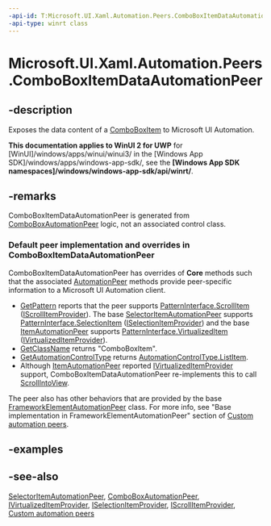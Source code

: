 ```yaml
---
-api-id: T:Microsoft.UI.Xaml.Automation.Peers.ComboBoxItemDataAutomationPeer
-api-type: winrt class
---
```


<!-- Class syntax.
public class ComboBoxItemDataAutomationPeer : Windows.UI.Xaml.Automation.Peers.SelectorItemAutomationPeer, Windows.UI.Xaml.Automation.Peers.IComboBoxItemDataAutomationPeer, Windows.UI.Xaml.Automation.Provider.IScrollItemProvider
-->

# Microsoft.UI.Xaml.Automation.Peers.ComboBoxItemDataAutomationPeer

## -description
Exposes the data content of a [ComboBoxItem](../microsoft.ui.xaml.controls/comboboxitem.md) to Microsoft UI Automation.

**This documentation applies to WinUI 2 for UWP** for [WinUI]/windows/apps/winui/winui3/ in the [Windows App SDK]/windows/apps/windows-app-sdk/, see the **[Windows App SDK namespaces]/windows/windows-app-sdk/api/winrt/**.

## -remarks
 ComboBoxItemDataAutomationPeer is generated from [ComboBoxAutomationPeer](comboboxautomationpeer.md) logic, not an associated control class.

### Default peer implementation and overrides in **ComboBoxItemDataAutomationPeer**

ComboBoxItemDataAutomationPeer has overrides of **Core** methods such that the associated [AutomationPeer](automationpeer.md) methods provide peer-specific information to a Microsoft UI Automation client.

+ [GetPattern](automationpeer_getpattern_1700082720.md) reports that the peer supports [PatternInterface.ScrollItem](patterninterface.md) ([IScrollItemProvider](../microsoft.ui.xaml.automation.provider/iscrollitemprovider.md)). The base [SelectorItemAutomationPeer](selectoritemautomationpeer.md) supports [PatternInterface.SelectionItem](patterninterface.md) ([ISelectionItemProvider](../microsoft.ui.xaml.automation.provider/iselectionitemprovider.md)) and the base [ItemAutomationPeer](itemautomationpeer.md) supports [PatternInterface.VirtualizedItem](patterninterface.md) ([IVirtualizedItemProvider](../microsoft.ui.xaml.automation.provider/ivirtualizeditemprovider.md)).
+ [GetClassName](automationpeer_getclassname_614238974.md) returns "ComboBoxItem".
+ [GetAutomationControlType](automationpeer_getautomationcontroltype_1156384152.md) returns [AutomationControlType.ListItem](automationcontroltype.md).
+ Although [ItemAutomationPeer](itemautomationpeer.md) reported [IVirtualizedItemProvider](../microsoft.ui.xaml.automation.provider/ivirtualizeditemprovider.md) support, ComboBoxItemDataAutomationPeer re-implements this to call [ScrollIntoView](comboboxitemdataautomationpeer_scrollintoview_1265805467.md).

The peer also has other behaviors that are provided by the base [FrameworkElementAutomationPeer](frameworkelementautomationpeer.md) class. For more info, see "Base implementation in FrameworkElementAutomationPeer" section of [Custom automation peers](/windows/uwp/accessibility/custom-automation-peers).

## -examples

## -see-also
[SelectorItemAutomationPeer](selectoritemautomationpeer.md), [ComboBoxAutomationPeer](comboboxautomationpeer.md), [IVirtualizedItemProvider](../microsoft.ui.xaml.automation.provider/ivirtualizeditemprovider.md), [ISelectionItemProvider](../microsoft.ui.xaml.automation.provider/iselectionitemprovider.md), [IScrollItemProvider](../microsoft.ui.xaml.automation.provider/iscrollitemprovider.md), [Custom automation peers](/windows/uwp/accessibility/custom-automation-peers)
